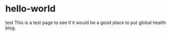 # hello-world
test 
This is a test page to see if it would be a good place to put global health blog.
